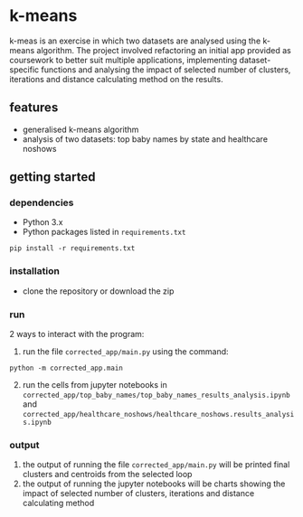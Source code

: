 # k-means

k-meas is an exercise in which two datasets are analysed using the k-means algorithm. The project involved refactoring an initial app provided as coursework to better suit multiple applications, implementing dataset-specific functions and analysing the impact of selected number of clusters, iterations and distance calculating method on the results.

## features

- generalised k-means algorithm
- analysis of two datasets: top baby names by state and healthcare noshows

## getting started

### dependencies

- Python 3.x
- Python packages listed in `requirements.txt`

```
pip install -r requirements.txt
```

### installation

- clone the repository or download the zip

### run

2 ways to interact with the program:

1. run the file `corrected_app/main.py` using the command:

```
python -m corrected_app.main
```

2. run the cells from jupyter notebooks in `corrected_app/top_baby_names/top_baby_names_results_analysis.ipynb` and `corrected_app/healthcare_noshows/healthcare_noshows.results_analysis.ipynb`

### output 

1. the output of running the file `corrected_app/main.py` will be printed final clusters and centroids from the selected loop
2. the output of running the jupyter notebooks will be charts showing the impact of selected number of clusters, iterations and distance calculating method
